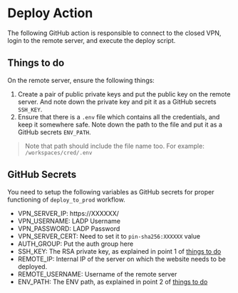 # Deploy Action

The following GitHub action is responsible to connect to the closed VPN, login to the remote server, and execute the deploy script.


## Things to do
On the remote server, ensure the following things:
1. Create a pair of public private keys and put the public key on the remote server. And note down the private key and pit it as a GitHub secrets `SSH_KEY`.
2. Ensure that there is a `.env` file which contains all the credentials, and keep it somewhere safe. Note down the path to the file and put it as a GitHub secrets `ENV_PATH`. 
> Note that path should include the file name too. For example: `/workspaces/cred/.env`


## GitHub Secrets

You need to setup the following variables as GitHub secrets for proper functioning of `deploy_to_prod` workflow.
* VPN_SERVER_IP: https://XXXXXX/
* VPN_USERNAME: LADP Username
* VPN_PASSWORD: LADP Password
* VPN_SERVER_CERT: Need to set it to `pin-sha256:XXXXXX` value
* AUTH_GROUP: Put the auth group here
* SSH_KEY: The RSA private key, as explained in point 1 of [things to do](#things-to-do)
* REMOTE_IP: Internal IP of the server on which the website needs to be deployed.
* REMOTE_USERNAME: Username of the remote server
* ENV_PATH: The ENV path, as explained in point 2 of [things to do](#things-to-do)



